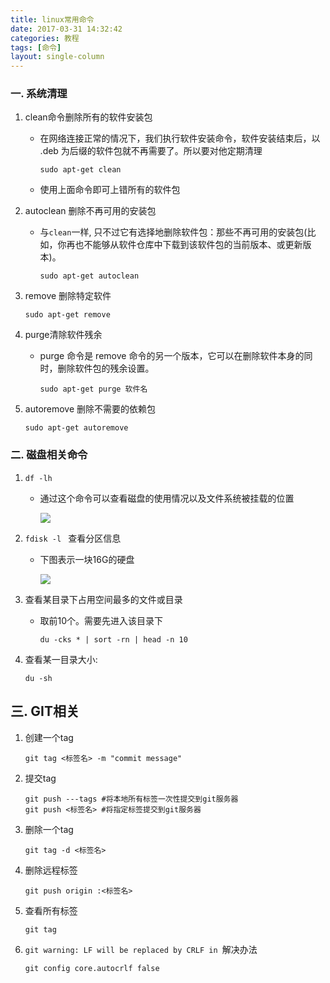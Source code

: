 ```yaml
---
title: linux常用命令
date: 2017-03-31 14:32:42
categories: 教程
tags: [命令]
layout: single-column
---
```


### 一. 系统清理
1. clean命令删除所有的软件安装包

   * 在网络连接正常的情况下，我们执行软件安装命令，软件安装结束后，以 .deb 为后缀的软件包就不再需要了。所以要对他定期清理

     ```shell
     sudo apt-get clean
     ```

   * 使用上面命令即可上错所有的软件包

2. autoclean 删除不再可用的安装包

   - 与`clean`一样, 只不过它有选择地删除软件包：那些不再可用的安装包(比如，你再也不能够从软件仓库中下载到该软件包的当前版本、或更新版本)。

     ```shell
     sudo apt-get autoclean
     ```

3. remove 删除特定软件

   ```shell
   sudo apt-get remove
   ```

4. purge清除软件残余

   * purge 命令是 remove 命令的另一个版本，它可以在删除软件本身的同时，删除软件包的残余设置。

     ```shell
     sudo apt-get purge 软件名
     ```

5. autoremove 删除不需要的依赖包

   ```shell
   sudo apt-get autoremove
   ```

### 二. 磁盘相关命令

1. `df -lh`

   * 通过这个命令可以查看磁盘的使用情况以及文件系统被挂载的位置

     ![](https://ww4.sinaimg.cn/large/006tNc79gy1fe60rpiwfkj30li0860uk.jpg)

2. `fdisk -l ` 查看分区信息

   * 下图表示一块16G的硬盘

     ![](https://ww2.sinaimg.cn/large/006tNc79gy1fe60v7gzrnj30qu08u0v8.jpg)

3. 查看某目录下占用空间最多的文件或目录

   * 取前10个。需要先进入该目录下

     ```shell
     du -cks * | sort -rn | head -n 10
     ```

4. 查看某一目录大小:

   ```shell
   du -sh
   ```


## 三.  GIT相关

1. 创建一个tag

   ```shell
   git tag <标签名> -m "commit message"
   ```

2. 提交tag

   ```Shell
   git push ---tags #将本地所有标签一次性提交到git服务器
   git push <标签名> #将指定标签提交到git服务器
   ```

3. 删除一个tag

   ```shell
   git tag -d <标签名>
   ```

4. 删除远程标签

   ```shell
   git push origin :<标签名>
   ```

5. 查看所有标签

   ```shell
   git tag
   ```

6. `git warning: LF will be replaced by CRLF in `解决办法

   ```shell
   git config core.autocrlf false
   ```

